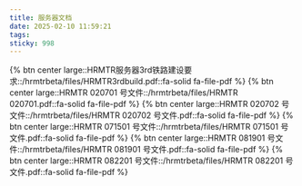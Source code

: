 ```yaml
---
title: 服务器文档
date: 2025-02-10 11:59:21
tags:
sticky: 998
---
```

{% btn center large::HRMTR服务器3rd铁路建设要求::/hrmtrbeta/files/HRMTR3rdbuild.pdf::fa-solid fa-file-pdf %}
{% btn center large::HRMTR 020701 号文件::/hrmtrbeta/files/HRMTR 020701.pdf::fa-solid fa-file-pdf %}
{% btn center large::HRMTR 020702 号文件::/hrmtrbeta/files/HRMTR 020702 号文件.pdf::fa-solid fa-file-pdf %}
{% btn center large::HRMTR 071501 号文件::/hrmtrbeta/files/HRMTR 071501 号文件.pdf::fa-solid fa-file-pdf %}
{% btn center large::HRMTR 081901 号文件::/hrmtrbeta/files/HRMTR 081901 号文件.pdf::fa-solid fa-file-pdf %}
{% btn center large::HRMTR 082201 号文件::/hrmtrbeta/files/HRMTR 082201 号文件.pdf::fa-solid fa-file-pdf %}